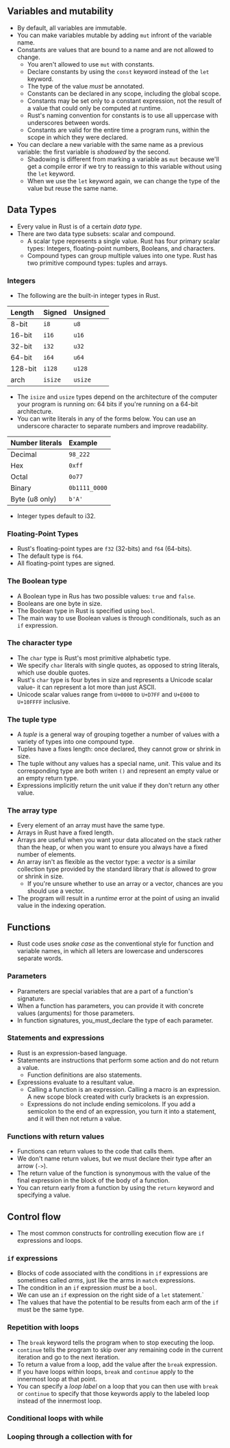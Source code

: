 ## Variables and mutability

* By default, all variables are immutable.
* You can make variables mutable by adding `mut` infront of the variable name.
* Constants are values that are bound to a name and are not allowed to change.
  * You aren't allowed to use `mut` with constants.
  * Declare constants by using the `const` keyword instead of the `let` keyword.
  * The type of the value _must_ be annotated.
  * Constants can be declared in any scope, including the global scope.
  * Constants may be set only to a constant expression, not the result of a value that could only be computed at runtime.
  * Rust's naming convention for constants is to use all uppercase with underscores between words.
  * Constants are valid for the entire time a program runs, within the scope in which they were declared.
* You can declare a new variable with the same name as a previous variable: the first variable is _shadowed_ by the second.
  * Shadowing is different from marking a variable as `mut` because we'll get a compile error if we try to reassign to this variable without using the `let` keyword.
  * When we use the `let` keyword again, we can change the type of the value but reuse the same name.

## Data Types

* Every value in Rust is of a certain _data type_.
* There are two data type subsets: scalar and compound.
  * A scalar type represents a single value. Rust has four primary scalar types: Integers, floating-point numbers, Booleans, and characters.
  * Compound types can group multiple values into one type. Rust has two primitive compound types: tuples and arrays.

### Integers

* The following are the built-in integer types in Rust.

| Length  | Signed  | Unsigned |
| :------ | :------ | :------- |
| 8-bit   | `i8`    | `u8`     |
| 16-bit  | `i16`   | `u16`    |
| 32-bit  | `i32`   | `u32`    |
| 64-bit  | `i64`   | `u64`    |
| 128-bit | `i128`  | `u128`   |
| arch    | `isize` | `usize`  |

* The `isize` and `usize` types depend on the architecture of the computer your program is running on: 64 bits if you're running on a 64-bit architecture.
* You can write literals in any of the forms below. You can use an underscore character to separate numbers and improve readability.

| Number literals | Example       |
| :-------------- | :------------ |
| Decimal         | `98_222`      |
| Hex             | `0xff`        |
| Octal           | `0o77`        |
| Binary          | `0b1111_0000` |
| Byte (u8 only)  | `b'A'`        |

* Integer types default to i32.

### Floating-Point Types

* Rust's floating-point types are `f32` (32-bits) and `f64` (64-bits).
* The default type is `f64`.
* All floating-point types are signed.

### The Boolean type

* A Boolean type in Rus has two possible values: `true` and `false`.
* Booleans are one byte in size.
* The Boolean type in Rust is specified using `bool`.
* The main way to use Boolean values is through conditionals, such as an `if` expression.

### The character type

* The `char` type is Rust's most primitive alphabetic type.
* We specify `char` literals with single quotes, as opposed to string literals, which use double quotes.
* Rust's `char` type is four bytes in size and represents a Unicode scalar value- it can represent a lot more than just ASCII.
* Unicode scalar values range from `U+0000` to `U+D7FF` and `U+E000` to `U+10FFFF` inclusive.

### The tuple type

* A _tuple_ is a general way of grouping together a number of values with a variety of types into one compound type.
* Tuples have a fixes length: once declared, they cannot grow or shrink in size.
* The tuple without any values has a special name, _unit_. This value and its corresponding type are both writen `()` and represent an empty value or an empty return type.
* Expressions implicitly return the unit value if they don't return any other value.

### The array type

* Every element of an array must have the same type.
* Arrays in Rust have a fixed length.
* Arrays are useful when you want your data allocated on the stack rather than the heap, or when you want to ensure you always have a fixed number of elements.
* An array isn't as flexible as the vector type: a _vector_ is a similar collection type provided by the standard library that _is_ allowed to grow or shrink in size.
  * If you're unsure whether to use an array or a vector, chances are you should use a vector.
* The program will result in a _runtime_ error at the point of using an invalid value in the indexing operation.

## Functions

* Rust code uses _snake case_ as the conventional style for function and variable names, in which all leters are lowercase and underscores separate words.

### Parameters

* Parameters are special variables that are a part of a function's signature.
* When a function has parameters, you can provide it with concrete values (arguments) for those parameters.
* In function signatures, you_must_declare the type of each parameter.

### Statements and expressions

* Rust is an expression-based language.
* Statements are instructions that perform some action and do not return a value.
  * Function definitions are also statements.
* Expressions evaluate to a resultant value.
  * Calling a function is an expression. Calling a macro is an expression. A new scope block created with curly brackets is an expression.
  * Expressions do not include ending semicolons. If you add a semicolon to the end of an expression, you turn it into a statement, and it will then not return a value.

### Functions with return values

* Functions can return values to the code that calls them.
* We don't name return values, but we must declare their type after an arrow (`->`).
* The return value of the function is synonymous with the value of the final expression in the block of the body of a function.
* You can return early from a function by using the `return` keyword and specifying a value.

## Control flow

* The most common constructs for controlling execution flow are `if` expressions and loops.

### `if` expressions

* Blocks of code associated with the conditions in `if` expressions are sometimes called _arms_, just like the arms in `match` expressions.
* The condition in an `if` expression _must_ be a `bool`.
* We can use an `if` expression on the right side of a `let` statement.`
* The values that have the potential to be results from each arm of the `if` must be the same type.

### Repetition with loops

* The `break` keyword tells the program when to stop executing the loop.
* `continue` tells the program to skip over any remaining code in the current iteration and go to the next iteration.
* To return a value from a loop, add the value after the `break` expression.
* If you have loops within loops, `break` and `continue` apply to the innermost loop at that point.
* You can specify a _loop label_ on a loop that you can then use with `break` or `continue` to specify that those keywords apply to the labeled loop instead of the innermost loop.

### Conditional loops with while

### Looping through a collection with for